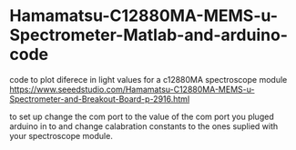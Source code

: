 # Hamamatsu-C12880MA-MEMS-u-Spectrometer-Matlab-and-arduino-code
code to plot diferece in light values for a c12880MA spectroscope module 
https://www.seeedstudio.com/Hamamatsu-C12880MA-MEMS-u-Spectrometer-and-Breakout-Board-p-2916.html 



to set up change the com port to the value of the com port you pluged arduino in to and change calabration constants to the ones suplied with your spectroscope module.


